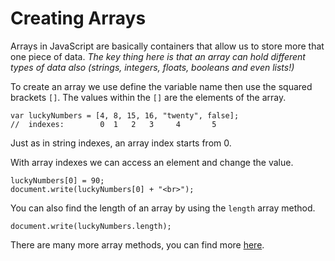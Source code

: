 # Creating Arrays #

Arrays in JavaScript are basically containers that allow us to store more that one piece of data.  *The key thing here is that an array can hold different types of data also (strings, integers, floats, booleans and even lists!)*

To create an array we use define the variable name then use the squared brackets `[]`.  The values within the `[]` are the elements of the array.
```
var luckyNumbers = [4, 8, 15, 16, "twenty", false];
//  indexes:        0  1   2   3     4       5
```
Just as in string indexes, an array index starts from 0.

With array indexes we can access an element and change the value.
```
luckyNumbers[0] = 90;
document.write(luckyNumbers[0] + "<br>");
```

You can also find the length of an array by using the `length` array method.
```
document.write(luckyNumbers.length);
```

There are many more array methods, you can find more [here](https://www.w3schools.com/js/js_array_methods.asp).
